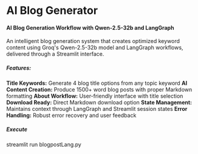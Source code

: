 # AI Blog Generator

#### AI Blog Generation Workflow with Qwen-2.5-32b and LangGraph

An intelligent blog generation system that creates optimized keyword content using Groq's Qwen-2.5-32b model and LangGraph workflows, delivered through a Streamlit interface.

##### Features:
**Title Keywords:** Generate 4 blog title options from any topic keyword
**AI Content Creation:** Produce 1500+ word blog posts with proper Markdown formatting
**About Workflow:** User-friendly interface with title selection
**Download Ready:** Direct Markdown download option
**State Management:** Maintains context through LangGraph and Streamlit session states
**Error Handling:** Robust error recovery and user feedback

##### Execute

streamlit run blogpostLang.py
